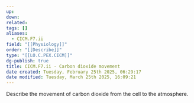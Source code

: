 ```yaml
---
up: 
down: 
related: 
tags: []
aliases:
  - CICM.F7.ii
field: "[[Physiology]]"
order: "[[Describe]]"
type: "[[LO.C.PEX.CICM]]"
dg-publish: true
title: CICM.F7.ii - Carbon dioxide movement
date created: Tuesday, February 25th 2025, 06:29:17
date modified: Tuesday, March 25th 2025, 16:09:21
---
```


Describe the movement of carbon dioxide from the cell to the atmosphere.
